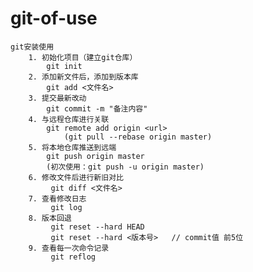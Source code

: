 # git-of-use
    git安装使用
        1. 初始化项目（建立git仓库）
            git init
        2. 添加新文件后，添加到版本库
            git add <文件名>
        3. 提交最新改动
            git commit -m "备注内容"
        4. 与远程仓库进行关联
            git remote add origin <url>
                (git pull --rebase origin master)
        5. 将本地仓库推送到远端
            git push origin master
            (初次使用：git push -u origin master)
        6. 修改文件后进行新旧对比
             git diff <文件名>
        7. 查看修改日志
             git log 
        8. 版本回退
             git reset --hard HEAD
             git reset --hard <版本号>   // commit值 前5位
        9. 查看每一次命令记录
             git reflog